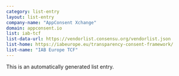 ```yaml
---
category: list-entry
layout: list-entry
company-name: "AppConsent Xchange"
domain: appconsent.io
list: iab-tcf
list-data-url: https://vendorlist.consensu.org/vendorlist.json
list-home: https://iabeurope.eu/transparency-consent-framework/
list-name: "IAB Europe TCF"
---
```


This is an automatically generated list entry.
